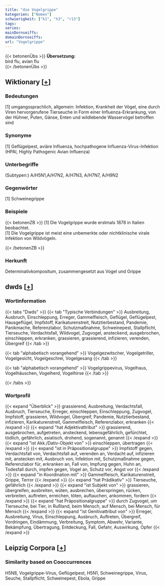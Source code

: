 ```yaml
---
title: "die Vogelgrippe"
kategorien: ["Nomen"]
schwierigkeit: ["k1", "h3", "r13"]
tags:
series:
mainDornseiffs:
domainDornseiffs:
url: "Vogelgrippe"
---
```


{{< betonenÜbs >}}
**Übersetzung:**  
bird flu, avian flu  
{{< /betonenÜbs >}}

## Wiktionary [[+](https://de.wiktionary.org/wiki/Vogelgrippe)]

### Bedeutungen
[1] umgangssprachlich, allgemein: Infektion, Krankheit der Vögel, eine durch Viren hervorgerufene Tierseuche in Form einer Influenza-Erkrankung, von der Hühner, Puten, Gänse, Enten und wildlebende Wasservögel betroffen sind  

### Synonyme
[1] Geflügelpest, aviäre Influenza, hochpathogene Influenza-Virus-Infektion (HPAI, Highly Pathogenic Avian Influenza)  

### Unterbegriffe
(Subtypen:) A/H5N1,A/H7N2, A/H7N3, A/H7N7, A/H9N2  

### Gegenwörter
[1] Schweinegrippe  

### Beispiele
{{< betonenZB >}}
[1] Die Vogelgrippe wurde erstmals 1878 in Italien beobachtet.  
[1] Die Vogelgrippe ist meist eine unbemerkte oder nichtklinische virale Infektion von Wildvögeln.  

{{< /betonenZB >}}
### Herkunft
Determinativkompositum, zusammengesetzt aus Vogel und Grippe  



## dwds [[+](https://www.dwds.de/wb/Vogelgrippe)]

### Wortinformation
{{< tabs "Dwds" >}}
{{< tab "Typische Verbindungen" >}}
Ausbreitung, Ausbruch, Einschleppung, Erreger, Gammelfleisch, Geflügel, Geflügelpest, Hausgeflügel, Impfstoff, Karikaturenstreit, Nutztierbestand, Pandemie, Panikmache, Referenzlabor, Schutzmaßnahme, Schweinepest, Stallpflicht, Tierseuche, Verdachtsfall, Wildvogel, Zugvogel, ansteckend, ausgebrochen, einschleppen, erkranken, grassieren, grassierend, infizieren, verenden, Übergreif
{{< /tab >}}

{{< tab "alphabetisch vorangehend" >}}
Vogelgezwitscher, Vogelgetriller, Vogelgesicht, Vogelgeschrei, Vogelgesang
{{< /tab >}}

{{< tab "alphabetisch vorangehend" >}}
Vogelgrippevirus, Vogelhaus, Vogelhäuschen, Vogelherd, Vogelhirse
{{< /tab >}}

{{< /tabs >}}

### Wortprofil
{{< expand "Überblick" >}} grassierend, Ausbreitung, Verdachtsfall, Ausbruch, Tierseuche, Erreger, einschleppen, Einschleppung, Zugvogel, Impfstoff, grassieren, Wildvogel, Übergreif, Pandemie, Nutztierbestand, infizieren, Karikaturenstreit, Gammelfleisch, Referenzlabor, erkranken {{< /expand >}}
{{< expand "hat Adjektivattribut" >}} grassierend, ausgebrochen, aufgetreten, ansteckend, lebensgefährlich, gefürchtet, tödlich, gefährlich, asiatisch, drohend, sogenannt, genannt {{< /expand >}}
{{< expand "ist Akk./Dativ-Objekt von" >}} einschleppen, übertragen {{< /expand >}}
{{< expand "ist in Präpositionalgruppe" >}} Impfstoff gegen, Verdachtsfall von, Verdachtsfall auf, verenden an, Verdacht auf, infizieren mit, anstecken mit, Ausbruch von, Infektion mit, Schutzmaßnahme gegen, Referenzlabor für, erkranken an, Fall von, Impfung gegen, Huhn an, Todesfall durch, impfen gegen, Vogel an, Schutz vor, Angst vor {{< /expand >}}
{{< expand "in Koordination mit" >}} Gammelfleisch, Karikaturenstreit, Grippe, Terror {{< /expand >}}
{{< expand "hat Prädikativ" >}} Tierseuche, gefährlich {{< /expand >}}
{{< expand "ist Subjekt von" >}} grassieren, übergreifen, ausbreiten, wüten, ausbrechen, überspringen, rücken, verbreiten, auftreten, erreichen, töten, auftauchen, ankommen, fordern {{< /expand >}}
{{< expand "hat Präpositionalgruppe" >}} durch Zugvogel, um Tierseuche, bei Tier, in Rußland, beim Mensch, auf Mensch, bei Mensch, für Mensch {{< /expand >}}
{{< expand "ist Genitivattribut von" >}} Erreger, Ausbreitung, Virus, Einschleppung, Ausbruch, Auftreten, Übergreif, Vordringen, Eindämmung, Verbreitung, Symptom, Abwehr, Variante, Bekämpfung, Übertragung, Entdeckung, Fall, Gefahr, Auswirkung, Opfer {{< /expand >}}

## Leipzig Corpora [[+](https://corpora.uni-leipzig.de/en/res?word=Vogelgrippe&corpusId=deu_newscrawl-public_2018)]


### Similarity based on Cooccurrences
H5N8, Vogelgrippe-Virus, Geflügelpest, H5N1, Schweinegrippe, Virus, Seuche, Stallpflicht, Schweinepest, Ebola, Grippe

